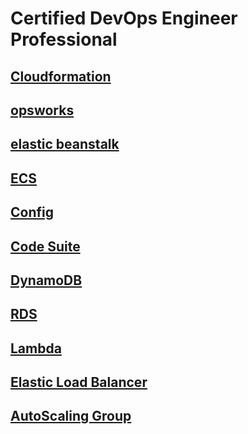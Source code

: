 # Certified DevOps Engineer Professional

## [Cloudformation](cloudformation.md)

## [opsworks](opsworks.md)

## [elastic beanstalk](eb.md)

## [ECS](ecs.md)

## [Config](config.md)

## [Code Suite](code-suite.md)



## [DynamoDB](dynamodb.md)

## [RDS](rds.md)

## [Lambda](lambda.md)

## [Elastic Load Balancer](elb.md)

## [AutoScaling Group](asg.md)